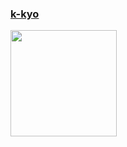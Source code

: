 ### [k-kyo](https://ds-musashino-u.github.io/portfolio-k-kyo/)

<a href="https://github.com/tocoteron">
  <img align="left" height="170px" src="https://github-readme-stats.vercel.app/api?username=k-kyo&count_private=true&show_icons=true&theme=dracula&include_all_commits=true" />
</a>
